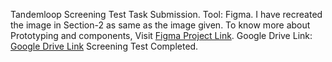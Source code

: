 Tandemloop Screening Test Task Submission.
Tool: Figma.
I have recreated the image in Section-2 as same as the image given. 
To know more about Prototyping and components, Visit [Figma Project Link](https://www.figma.com/file/3ci1yjhtYEBXurnKixfPZ0/Problem---1?type=design&node-id=61%3A1267&mode=design&t=KwE464aiiHW57zkZ-1).
Google Drive Link: [Google Drive Link](https://drive.google.com/drive/folders/1FbNaA2g_VDBjlz9fAWtPDPskR7PpE3aX?usp=sharing)
Screening Test Completed.
